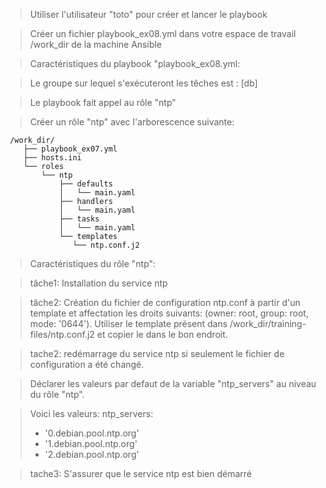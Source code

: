 > Utiliser l'utilisateur "toto" pour créer et lancer le playbook

> Créer un fichier playbook_ex08.yml dans votre espace de travail /work_dir de la machine Ansible

> Caractéristiques du playbook "playbook_ex08.yml:

> Le groupe sur lequel s'exécuteront les têches est : [db]

> Le playbook fait appel au rôle "ntp"

> Créer un rôle "ntp" avec l'arborescence suivante:

```
 /work_dir/
    ├── playbook_ex07.yml
    ├── hosts.ini
    └── roles
        └── ntp 
            ├── defaults
            │   └── main.yaml  
            ├── handlers
            │   └── main.yaml  
            ├── tasks
            │   └── main.yaml  
            └── templates
               └── ntp.conf.j2
```

> Caractéristiques du rôle "ntp":

> tâche1: Installation du service ntp

> tâche2: Création du fichier de configuration ntp.conf à partir d'un template et affectation les droits suivants: (owner: root, group: root, mode: '0644'). Utiliser le template présent dans /work_dir/training-files/ntp.conf.j2 et copier le dans le bon endroit.

> tache2: redémarrage du service ntp si seulement le fichier de configuration a été changé.

> Déclarer les valeurs par defaut de la variable "ntp_servers" au niveau du rôle "ntp". 

> Voici les valeurs:
> ntp_servers:
>  - '0.debian.pool.ntp.org'
>  - '1.debian.pool.ntp.org'
>  - '2.debian.pool.ntp.org'

> tache3: S'assurer que le service ntp est bien démarré


